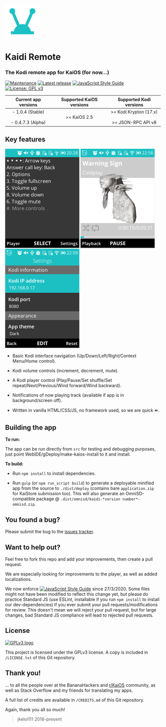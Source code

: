 ![kaidi-beta-logo](/docs/icons/kaidi_112.png)

# Kaidi Remote

### The Kodi remote app for KaiOS (for now...)

[![Maintenance](https://img.shields.io/badge/Maintained%3F-yes-green.svg)](https://github.com/jkelol111/kaidi/graphs/commit-activity)
[![Latest release](https://img.shields.io/github/v/tag/jkelol111/kaidi?color=orange&label=latest%20release)](https://github.com/jkelol111/kaidi/releases)
[![JavaScript Style Guide](https://img.shields.io/badge/code_style-standard-yellow.svg)](https://standardjs.com)
[![License: GPL v3](https://img.shields.io/badge/License-GPLv3-blue.svg)](https://www.gnu.org/licenses/gpl-3.0)

|           Current app versions          | Supported KaiOS versions |              Supported Kodi versions             |
|:---------------------------------------:|:------------------------:|:------------------------------------------------:|
| - 1.0.4 (Stable)<br><br>- 0.4.7.3 (Alpha) |       >= KaiOS 2.5       | >= Kodi Krypton (17.x)<br><br>>= JSON-RPC API v8 |

## Key features

![kaidi-home-screen](/docs/screenshots/kaidi-home-screen.png)
![kaidi-player-screen](/docs/screenshots/kaidi-playing-screen.png)
![kaidi-settings-screen](/docs/screenshots/kaidi-settings-screen.png)

- Basic Kodi interface navigation (Up/Down/Left/Right/Context Menu/Home control).

- Kodi volume controls (increment, decrement, mute).

- A Kodi player control (Play/Pause/Set shuffle/Set repeat/Next/Previous/Wind forward/Wind backward).

- Notifications of now playing track (available if app is in background/screen off).

- Written in vanilla HTML/CSS/JS, no framework used, so we are quick ⏩.

## Building the app

**To run:**

The app can be run directly from `src` for testing and debugging purposes, just point WebIDE/gDeploy/make-kaios-install to it and install.

**To build:**

- Run `npm install` to install dependencies.

- Run `gulp` (or `npm run_script build`) to generate a deployable minified app from the source to `./dist/deploy` (contains bare `application.zip` for KaiStore submission too). This will also generate an OmniSD-compatible package @ `.dist/omnisd/kaidi-*version number*-omnisd.zip`.

## You found a bug?

Please submit the bug to the [issues tracker](https://github.com/jkelol111/kaidi/issues).

## Want to help out?

Feel free to fork this repo and add your improvements, then create a pull request.

We are especially looking for improvements to the player, as well as added localizations.

We now enforce [![JavaScript Style Guide](https://cdn.rawgit.com/standard/standard/master/badge.svg)](https://github.com/standard/standard) since 27/3/2020. Some files might not have been modified to reflect this change yet, but please do practice Standard JS (use ESLint, installable if you run `npm install` to install our dev-dependencies) if you ever submit your pull requests/modifications for review. This doesn't mean we will reject your pull request, but for large changes, bad Standard JS compliance will lead to rejected pull requests.

## License

[![GPLv3 logo](https://www.gnu.org/graphics/gplv3-127x51.png)](https://www.gnu.org/licenses/gpl-3.0.html)

This project is licensed under the GPLv3 license. A copy is included in `/LICENSE.txt` of this Git repository.

## Thank you!

... to all the people over at the BananaHackers and [r/KaiOS](https://reddit.com/r/kaios) community, as well as Stack Overflow and my friends for translating my apps.

A full list of credits are available in `/CREDITS.md` of this Git repository.

Again, thank you all so much!

> jkelol111 2018-present
